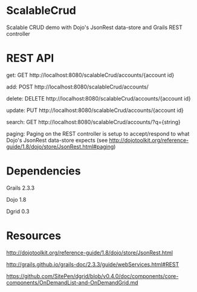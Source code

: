 # ScalableCrud
Scalable CRUD demo with Dojo's JsonRest data-store and Grails REST controller

# REST API
  get:
    GET http://localhost:8080/scalableCrud/accounts/{account id}
    
  add:
    POST http://localhost:8080/scalableCrud/accounts/
    
  delete:
    DELETE http://localhost:8080/scalableCrud/accounts/{account id}
    
  update:
    PUT http://localhost:8080/scalableCrud/accounts/{account id}
    
  search: 
    GET http://localhost:8080/scalableCrud/accounts/?q={string}
    
  paging:
    Paging on the REST controller is setup to accept/respond to what Dojo's JsonRest data-store expects (see http://dojotoolkit.org/reference-guide/1.8/dojo/store/JsonRest.html#paging)
    
# Dependencies
Grails 2.3.3

Dojo 1.8

Dgrid 0.3 

# Resources
http://dojotoolkit.org/reference-guide/1.8/dojo/store/JsonRest.html

http://grails.github.io/grails-doc/2.3.3/guide/webServices.html#REST

https://github.com/SitePen/dgrid/blob/v0.4.0/doc/components/core-components/OnDemandList-and-OnDemandGrid.md
